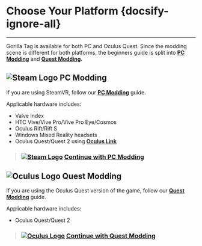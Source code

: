 # Choose Your Platform {docsify-ignore-all}
---

Gorilla Tag is available for both PC and Oculus Quest. Since the modding scene is different for both platforms, the beginners guide is split into [**PC Modding**](pc-guide) and [**Quest Modding**](quest-guide).

## ![Steam Logo](https://icongr.am/simple/steam.svg?color=A9A9A9&size=24)&nbsp;PC Modding

If you are using SteamVR, follow our [**PC Modding**](pc-guide) guide.

Applicable hardware includes:

- Valve Index
- HTC Vive/Vive Pro/Vive Pro Eye/Cosmos
- Oculus Rift/Rift S
- Windows Mixed Reality headsets
- Oculus Quest/Quest 2 using [**Oculus Link**](https://support.oculus.com/444256562873335/)

> ### [![Steam Logo](https://icongr.am/simple/steam.svg?color=A9A9A9&size=18.72)](pc-guide)&nbsp;[**Continue with PC Modding**](pc-guide)

## ![Oculus Logo](https://icongr.am/simple/oculus.svg?color=A9A9A9&size=24)&nbsp;Quest Modding

If you are using the Oculus Quest version of the game, follow our [**Quest Modding**](quest-guide) guide.

Applicable hardware includes:

- Oculus Quest/Quest 2

> ### [![Oculus Logo](https://icongr.am/simple/oculus.svg?color=A9A9A9&size=18.72)]()&nbsp;[**Continue with Quest Modding**](quest-guide)
